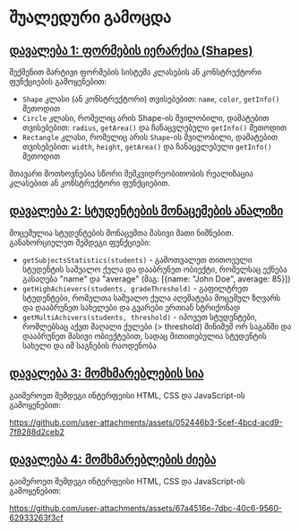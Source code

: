 # შუალედური გამოცდა

## [დავალება 1: ფორმების იერარქია (Shapes)](./task-01/index.js)

შექმენით მარტივი ფორმების სისტემა კლასების ან კონსტრუქტორი ფუნქციების გამოყენებით:

- `Shape` კლასი (ან კონსტრუქტორი) თვისებებით: `name`, `color`, `getInfo()` მეთოდით
- `Circle` კლასი, რომელიც არის Shape-ის შვილობილი, დამატებით თვისებებით: `radius`, `getArea()` და ჩანაცვლებული `getInfo()` მეთოდით
- `Rectangle` კლასი, რომელიც არის `Shape`-ის შვილობილი, დამატებით თვისებებით: `width`, `height`, `getArea()` და ჩანაცვლებული `getInfo()` მეთოდით

მთავარი მოთხოვნებია სწორი მემკვიდრეობითობის რეალიზაცია კლასებით ან კონსტრუქტორი ფუნქციებით.

## [დავალება 2: სტუდენტების მონაცემების ანალიზი](./task-02/index.js)

მოცემულია სტუდენტების მონაცემთა მასივი მათი ნიშნებით. განახორციელეთ შემდეგი ფუნქციები:

- `getSubjectsStatistics(students)` - გამოთვალეთ თითოეული სტუდენტის საშუალო ქულა და დააბრუნეთ ობიექტი, რომელსაც ექნება გასაღება "name" და "average" (მაგ: [{name: "John Doe", average: 85}])
- `getHighAchievers(students, gradeThreshold)` - გაფილტრეთ სტუდენტები, რომელთა საშუალო ქულა აღემატება მოცემულ ზღვარს და დააბრუნეთ სახელები და გვარები ერთიან სტრიქონად
- `getMultiAchivers(students, threshold)` - იპოვეთ სტუდენტები, რომლებსაც აქვთ მაღალი ქულები (> threshold) მინიმუმ ორ საგანში და დააბრუნეთ მასივი ობიექტებით, სადაც მითითებულია სტუდენტის სახელი და იმ საგნების რაოდენობა

## [დავალება 3: მომხმარებლების სია](./task-03/index.html)

გაიმეროეთ შემდეგი ინტერფეისი HTML, CSS და JavaScript-ის გამოყენებით:

https://github.com/user-attachments/assets/052446b3-5cef-4bcd-acd9-7f8288d2ceb2


## [დავალება 4: მომხმარებლების ძიება](./task-04/index.html)

გაიმეროეთ შემდეგი ინტერფეისი HTML, CSS და JavaScript-ის გამოყენებით:

https://github.com/user-attachments/assets/67a4516e-7dbc-40c6-9560-62933263f3cf

